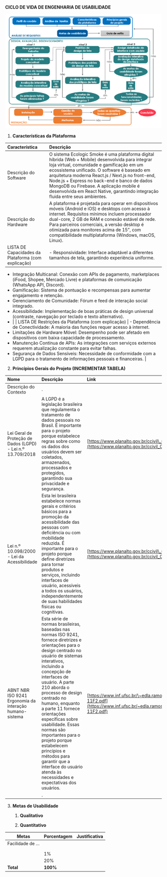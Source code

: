 **CICLO DE VIDA DE ENGENHARIA DE USABILIDADE**

![Ciclo de vida](imagens/ciclo_de_vida.png)

1. **Características da Plataforma**  
   

| Característica | Descrição |
| :---- | :---- |
| Descrição do Software | O sistema Ecologic Smoke é uma plataforma digital híbrida (Web + Mobile) desenvolvida para integrar loja virtual, comunidade e gamificação em um ecossistema unificado. O software é baseado em arquitetura moderna React.js / Next.js no front-end, Node.js + Express no back-end e banco de dados MongoDB ou Firebase. A aplicação mobile é desenvolvida em React Native, garantindo integração fluida entre seus ambientes. |
| Descrição do Hardware | A plataforma é projetada para operar em dispositivos móveis (Android e iOS) e desktops com acesso à internet. Requisitos mínimos incluem processador dual-core, 2 GB de RAM e conexão estável de rede. Para parceiros comerciais, a versão desktop é otimizada para monitores acima de 15”, com compatibilidade multiplataforma (Windows, macOS, Linux). |
| LISTA DE Capacidades da Plataforma (com explicação) | - Responsividade: Interface adaptável a diferentes tamanhos de tela, garantindo experiência uniforme.
- Integração Multicanal: Conexão com APIs de pagamento, marketplaces (iFood, Shopee, Mercado Livre) e plataformas de comunicação (WhatsApp API, Discord).
- Gamificação: Sistema de pontuação e recompensas para aumentar engajamento e retenção.
- Gerenciamento de Comunidade: Fórum e feed de interação social integrado.
- Acessibilidade: Implementação de boas práticas de design universal (contraste, navegação por teclado e texto alternativo).
-  |
| LISTA DE Restrições da Plataforma (com explicação) | - Dependência de Conectividade: A maioria das funções requer acesso à internet.
- Limitações de Hardware Móvel: Desempenho pode ser afetado em dispositivos com baixa capacidade de processamento.
- Manutenção Contínua de APIs: As integrações com serviços externos requerem atualização constante para evitar falhas.
- Segurança de Dados Sensíveis: Necessidade de conformidade com a LGPD para o tratamento de informações pessoais e financeiras. |

2. **Princípios Gerais do Projeto (INCREMENTAR TABELA)**     

| Nome | Descrição | Link |
| :---- | :---- | :---- |
| Descrição do Contexto | .  |  |
| Lei Geral de Proteção de Dados (LGPD) \- Lei n.º 13.709/2018 | A LGPD é a legislação brasileira que regulamenta o tratamento de dados pessoais no Brasil. É importante para o projeto porque estabelece regras sobre como os dados dos usuários devem ser coletados, armazenados, processados e protegidos, garantindo sua privacidade e segurança. | [https://www.planalto.gov.br/ccivil\_03/\_ato2015-2018/2018/lei/l13709.htm](https://www.planalto.gov.br/ccivil_03/_ato2015-2018/2018/lei/l13709.htm) |
| Lei n.º 10.098/2000 \- Lei da Acessibilidade |  Esta lei brasileira estabelece normas gerais e critérios básicos para a promoção da acessibilidade das pessoas com deficiência ou com mobilidade reduzida. É importante para o projeto porque define diretrizes para tornar produtos e serviços, incluindo interfaces de usuário, acessíveis a todos os usuários, independentemente de suas habilidades físicas ou cognitivas. | [https://www.planalto.gov.br/ccivil\_03/leis/l10098.htm](https://www.planalto.gov.br/ccivil_03/leis/l10098.htm) |
| ABNT NBR ISO 9241 Ergonomia da interação humano-sistema |  Esta série de normas brasileiras, baseadas nas normas ISO 9241, fornece diretrizes e orientações para o design centrado no usuário de sistemas interativos, incluindo a concepção de interfaces de usuário. A parte 210 aborda o processo de design centrado no humano, enquanto a parte 11 fornece orientações específicas sobre usabilidade. Essas normas são importantes para o projeto porque estabelecem princípios e métodos para garantir que a interface do usuário atenda às necessidades e expectativas dos usuários. | [https://www.inf.ufsc.br/\~edla.ramos/ine5624/\_Walter/Normas/Parte%2011/iso9241-11F2.pdf](https://www.inf.ufsc.br/~edla.ramos/ine5624/_Walter/Normas/Parte%2011/iso9241-11F2.pdf) |
|  | . |  |

   

3. **Metas de Usabilidade**

   1. **Qualitativo**

    


   2. **Quantitativo**  
    
| Metas | Porcentagem | Justificativa |
| ----- | :---- | :---- |
| Facilidade de … |  |  |
|  |  |  |
|  |  |  |
|  | 1% |  |
|  | 20% |  |
| **Total** | **100%** |  |
